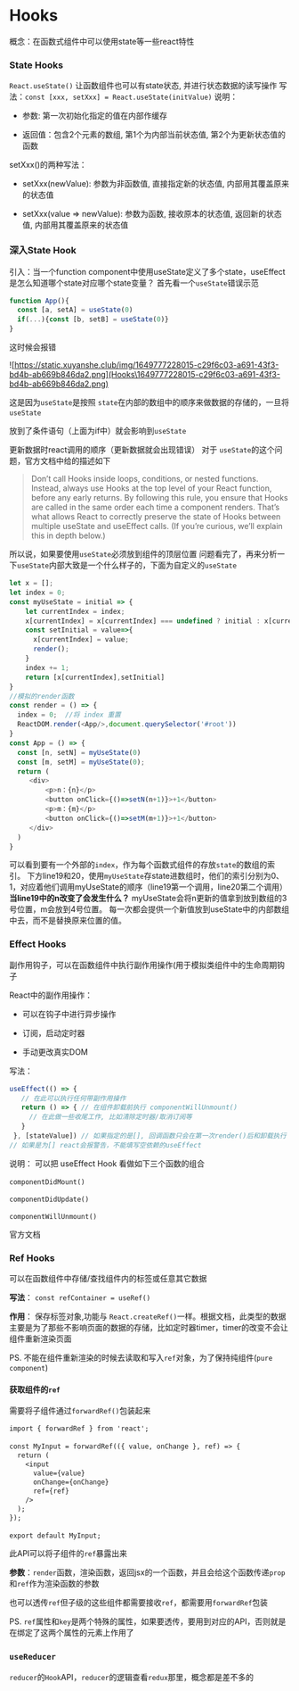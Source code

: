 # Hooks

概念：在函数式组件中可以使用state等一些react特性

### State Hooks

`React.useState()` 让函数组件也可以有state状态, 并进行状态数据的读写操作 写法：`const [xxx, setXxx] = React.useState(initValue)` 说明：

- 参数: 第一次初始化指定的值在内部作缓存

- 返回值：包含2个元素的数组, 第1个为内部当前状态值, 第2个为更新状态值的函数

setXxx()的两种写法：

- setXxx(newValue): 参数为非函数值, 直接指定新的状态值, 内部用其覆盖原来的状态值

- setXxx(value => newValue): 参数为函数, 接收原本的状态值, 返回新的状态值, 内部用其覆盖原来的状态值

### 深入State Hook

引入：当一个function component中使用useState定义了多个state，useEffect是怎么知道哪个state对应哪个state变量？ 首先看一个`useState`错误示范

```JavaScript
function App(){
  const [a, setA] = useState(0)
  if(...){const [b, setB] = useState(0)}
}
```

这时候会报错

![https://static.xuyanshe.club/img/1649777228015-c29f6c03-a691-43f3-bd4b-ab669b846da2.png](Hooks\1649777228015-c29f6c03-a691-43f3-bd4b-ab669b846da2.png)

这是因为`useState`是按照 `state`在内部的数组中的顺序来做数据的存储的，一旦将`useState`

放到了条件语句（上面为if中）就会影响到`useState`

更新数据时react调用的顺序（更新数据就会出现错误） 对于 `useState`的这个问题，官方文档中给的描述如下

> Don’t call Hooks inside loops, conditions, or nested functions. Instead, always use Hooks at the top level of your React function, before any early returns. By following this rule, you ensure that Hooks are called in the same order each time a component renders. That’s what allows React to correctly preserve the state of Hooks between multiple useState and useEffect calls. (If you’re curious, we’ll explain this in depth below.)

所以说，如果要使用`useState`必须放到组件的顶层位置 问题看完了，再来分析一下`useState`内部大致是一个什么样子的，下面为自定义的`useState`

```JavaScript
let x = [];
let index = 0;
const myUseState = initial => {
    let currentIndex = index;
    x[currentIndex] = x[currentIndex] === undefined ? initial : x[currentIndex];
    const setInitial = value=>{
      x[currentIndex] = value;
      render();
    }
    index += 1;
    return [x[currentIndex],setInitial]
}
//模拟的render函数
const render = () => {
  index = 0;  //将 index 重置
  ReactDOM.render(<App/>,document.querySelector('#root'))
}
const App = () => {
  const [n, setN] = myUseState(0)
  const [m, setM] = myUseState(0);
  return (
     <div>
         <p>n：{n}</p>
         <button onClick={()=>setN(n+1)}>+1</button>
         <p>m：{m}</p>
         <button onClick={()=>setM(m+1)}>+1</button>
     </div>
  )
}
```

可以看到要有一个外部的`index`，作为每个函数式组件的存放`state`的数组的索引。 下方line19和20，使用`myUseState`存state进数组时，他们的索引分别为0、1，对应着他们调用myUseState的顺序（line19第一个调用，line20第二个调用） **当line19中的n改变了会发生什么？** myUseState会将n更新的值拿到放到数组的3号位置，m会放到4号位置。 每一次都会提供一个新值放到useState中的内部数组中去，而不是替换原来位置的值。

### Effect Hooks

副作用钩子，可以在函数组件中执行副作用操作(用于模拟类组件中的生命周期钩子

React中的副作用操作：

- 可以在钩子中进行异步操作

- 订阅，启动定时器

- 手动更改真实DOM

写法：

```JavaScript
useEffect(() => { 
   // 在此可以执行任何带副作用操作
   return () => { // 在组件卸载前执行 componentWillUnmount() 
     // 在此做一些收尾工作, 比如清除定时器/取消订阅等
   }
 }, [stateValue]) // 如果指定的是[], 回调函数只会在第一次render()后和卸载执行 
// 如果是为[] react会报警告，不能填写空依赖的useEffect
```

说明： 可以把 useEffect Hook 看做如下三个函数的组合

`componentDidMount()`

`componentDidUpdate()`

`componentWillUnmount()`

官方文档

### Ref Hooks

可以在函数组件中存储/查找组件内的标签或任意其它数据

**写法**： `const refContainer = useRef()`

**作用**： 保存标签对象,功能与 `React.createRef()`一样。根据文档，此类型的数据主要是为了那些不影响页面的数据的存储，比如定时器timer，timer的改变不会让组件重新渲染页面

PS. 不能在组件重新渲染的时候去读取和写入`ref`对象，为了保持纯组件(`pure component`)

#### 获取组件的`ref`

需要将子组件通过`forwardRef()`包装起来

```React
import { forwardRef } from 'react';

const MyInput = forwardRef(({ value, onChange }, ref) => {
  return (
    <input
      value={value}
      onChange={onChange}
      ref={ref}
    />
  );
});

export default MyInput;
```

此API可以将子组件的`ref`暴露出来

**参数**：`render`函数，渲染函数，返回jsx的一个函数，并且会给这个函数传递`prop`和`ref`作为渲染函数的参数

也可以透传`ref`但子级的这些组件都需要接收`ref`，都需要用`forwardRef`包装

PS. `ref`属性和`key`是两个特殊的属性，如果要透传，要用到对应的API，否则就是在绑定了这两个属性的元素上作用了



### `useReducer`

`reducer`的`Hook`API，`reducer`的逻辑查看`redux`那里，概念都是差不多的



